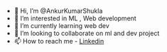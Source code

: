 - 👋 Hi, I’m @AnkurKumarShukla
- 👀 I’m interested in ML , Web development
- 🌱 I’m currently learning web dev
- 💞️ I’m looking to collaborate on ml and dev project
- 📫 How to reach me - [Linkedin](https://www.linkedin.com/in/ankur-kumar-shukla-3581b11b8/)

<!---
AnkurKumarShukla/AnkurKumarShukla is a ✨ special ✨ repository because its `README.md` (this file) appears on your GitHub profile.
You can click the Preview link to take a look at your changes.
--->
